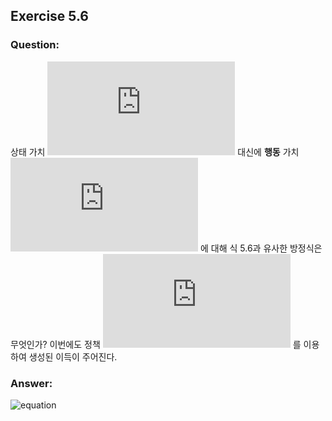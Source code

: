 ## Exercise 5.6

### Question:

상태 가치 ![equation](https://latex.codecogs.com/svg.latex?V(s)) 대신에 **행동** 가치 ![equation](https://latex.codecogs.com/svg.latex?Q(s,a)) 에 대해 식 5.6과 유사한 방정식은 무엇인가? 이번에도 정책 ![equation](https://latex.codecogs.com/svg.latex?b) 를 이용하여 생성된 이득이 주어진다.

### Answer:

![equation](https://latex.codecogs.com/svg.latex?Q(s,a)&space;\doteq&space;\frac{\sum_{t&space;\in&space;\mathcal{T}(s,a)}&space;\rho_{t:T(t)-1}G_t}{\sum_{t&space;\in&space;\mathcal{T}(s,a)}&space;\rho_{t:T(t)-1}})
